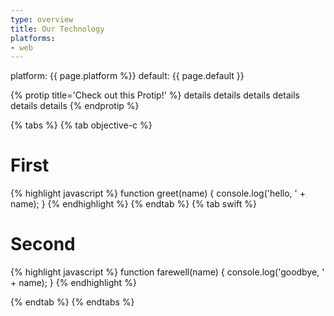 ```yaml
---
type: overview
title: Our Technology
platforms:
- web
---
```


platform: {{ page.platform %}}
default: {{ page.default }}

{% protip title='Check out this Protip!'  %}
 details details details details details details
{% endprotip %}

{% tabs %}
{% tab objective-c %}
# First

{% highlight javascript %}
  function greet(name) {
    console.log('hello, ' + name);
  }
{% endhighlight %}
{% endtab %}
{% tab swift %}
# Second

{% highlight javascript %}
  function farewell(name) {
    console.log('goodbye, ' + name);
  }
{% endhighlight %}

{% endtab %}
{% endtabs %}
